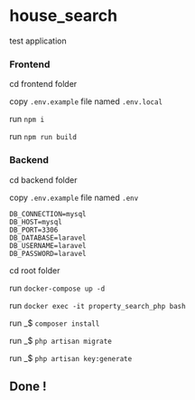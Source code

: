 # house_search
test application 

### Frontend
cd frontend folder

copy ``.env.example`` file named ``.env.local``

run ``npm i``

run ``npm run build``

### Backend

cd backend folder

copy ``.env.example`` file named ``.env``

```
DB_CONNECTION=mysql
DB_HOST=mysql
DB_PORT=3306
DB_DATABASE=laravel
DB_USERNAME=laravel
DB_PASSWORD=laravel
```

cd root folder

run 
```docker-compose up -d```

run ```docker exec -it property_search_php bash```

run _$ ```composer install```

run _$ ```php artisan migrate```

run _$ ```php artisan key:generate```

## Done !


